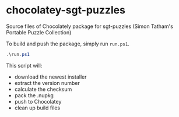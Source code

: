 # chocolatey-sgt-puzzles
Source files of Chocolately package for sgt-puzzles (Simon Tatham's Portable Puzzle Collection)

To build and push the package, simply run `run.ps1`.
```powershell
.\run.ps1
```

This script will:
- download the newest installer
- extract the version number
- calculate the checksum
- pack the .nupkg
- push to Chocolatey
- clean up build files
